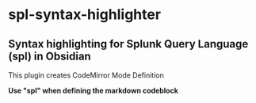 # spl-syntax-highlighter
## Syntax highlighting for Splunk Query Language (spl) in Obsidian

This plugin creates CodeMirror Mode Definition

**Use "spl" when defining the markdown codeblock**

